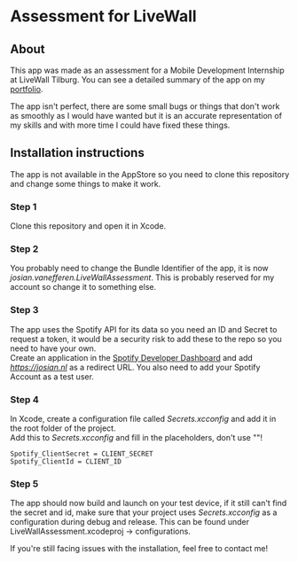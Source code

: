 # Assessment for LiveWall
## About
This app was made as an assessment for a Mobile Development Internship at LiveWall Tilburg.
You can see a detailed summary of the app on my [portfolio](https://josian.nl).  

The app isn't perfect, there are some small bugs or things that don't work as smoothly as I would have wanted but it is an accurate representation of my skills and with more time I could have fixed these things.

## Installation instructions 
The app is not available in the AppStore so you need to clone this repository and change some things to make it work.

### Step 1
Clone this repository and open it in Xcode.

### Step 2
You probably need to change the Bundle Identifier of the app, it is now *josian.vanefferen.LiveWallAssessment*. This is probably reserved for my account so change it to something else.

### Step 3
The app uses the Spotify API for its data so you need an ID and Secret to request a token, it would be a security risk to add these to the repo so you need to have your own.  
Create an application in the [Spotify Developer Dashboard](https://developer.spotify.com/dashboard) and add *https://josian.nl* as a redirect URL. You also need to add your Spotify Account as a test user.

### Step 4
In Xcode, create a configuration file called *Secrets.xcconfig* and add it in the root folder of the project.  
Add this to *Secrets.xcconfig* and fill in the placeholders, don't use ""!
```
Spotify_ClientSecret = CLIENT_SECRET
Spotify_ClientId = CLIENT_ID
```

### Step 5
The app should now build and launch on your test device, if it still can't find the secret and id, make sure that your project uses *Secrets.xcconfig* as a configuration during debug and release. This can be found under LiveWallAssessment.xcodeproj -> configurations.  



If you're still facing issues with the installation, feel free to contact me!
